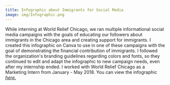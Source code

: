 ```yaml
---
title: Infographic about Immigrants for Social Media
image: img/Infographic.png
---
```


While interning at World Relief Chicago, we ran multiple informational social media campaigns with the goals of educating our followers about immigrants in the Chicago area and creating support for immigrants. I created this infographic on Canva to use in one of these campaigns with the goal of demonstrating the financial contribution of immigrants. I followed the organization's branding guidelines regarding colors and fonts, so they continued to edit and adapt the infographic to new campaign needs, even after my internship ended. I worked with World Relief Chicago as a Marketing Intern from January - May 2018. You can view the infographic *<a href="documentsfolder1/Infographic.png" target="_blank">here.</a>*

